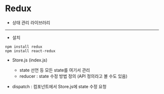 # Redux
- 상태 관리 라이브러리

***

- 설치
```t
npm install redux
npm install react-redux
```

- Store.js (index.js)
  - state 선언 등 모든 state를 여기서 관리
  - reducer : state 수정 방법 정의 (API 정의라고 볼 수도 있음)

- dispatch : 컴포넌트에서 Store.js에 state 수정 요청